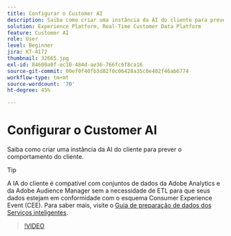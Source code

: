 ```yaml
---
title: Configurar o Customer AI
description: Saiba como criar uma instância da AI do cliente para prever o comportamento do cliente.
solution: Experience Platform, Real-Time Customer Data Platform
feature: Customer AI
role: User
level: Beginner
jira: KT-4172
thumbnail: 32665.jpg
exl-id: 84600a0f-ec10-484d-ae36-766fc6f8ca16
source-git-commit: 00ef0f40fb3d82f0c06428a35c0e402f46ab6774
workflow-type: tm+mt
source-wordcount: '70'
ht-degree: 45%

---
```


# Configurar o Customer AI

Saiba como criar uma instância da AI do cliente para prever o comportamento do cliente.

>[!TIP]
>
>A IA do cliente é compatível com conjuntos de dados da Adobe Analytics e da Adobe Audience Manager sem a necessidade de ETL para que seus dados estejam em conformidade com o esquema Consumer Experience Event (CEE). Para saber mais, visite o [Guia de preparação de dados dos Serviços inteligentes](https://experienceleague.adobe.com/docs/experience-platform/intelligent-services/data-preparation.html).

>[!VIDEO](https://video.tv.adobe.com/v/32665?learn=on)
